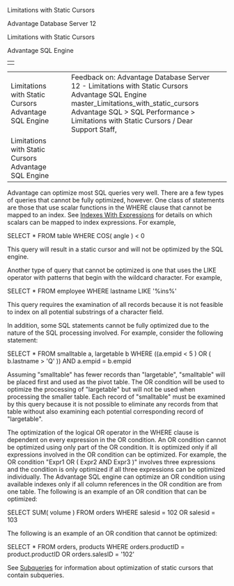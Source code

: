 Limitations with Static Cursors




Advantage Database Server 12  

Limitations with Static Cursors

Advantage SQL Engine

|  |
| --- |
|  |

|  |  |  |  |  |
| --- | --- | --- | --- | --- |
| Limitations with Static Cursors  Advantage SQL Engine |  |  | Feedback on: Advantage Database Server 12 - Limitations with Static Cursors Advantage SQL Engine master\_Limitations\_with\_static\_cursors Advantage SQL > SQL Performance > Limitations with Static Cursors / Dear Support Staff, |  |
| Limitations with Static Cursors  Advantage SQL Engine |  |  |  |  |

Advantage can optimize most SQL queries very well. There are a few types of queries that cannot be fully optimized, however. One class of statements are those that use scalar functions in the WHERE clause that cannot be mapped to an index. See [Indexes With Expressions](master_indexes_with_expressions.htm) for details on which scalars can be mapped to index expressions. For example,

SELECT \* FROM table WHERE COS( angle ) < 0

This query will result in a static cursor and will not be optimized by the SQL engine.

Another type of query that cannot be optimized is one that uses the LIKE operator with patterns that begin with the wildcard character. For example,

SELECT \* FROM employee WHERE lastname LIKE '%ins%'

This query requires the examination of all records because it is not feasible to index on all potential substrings of a character field.

In addition, some SQL statements cannot be fully optimized due to the nature of the SQL processing involved. For example, consider the following statement:

SELECT \* FROM smalltable a, largetable b WHERE ((a.empid < 5 ) OR ( b.lastname > 'Q' )) AND a.empid = b.empid

Assuming "smalltable" has fewer records than "largetable", "smalltable" will be placed first and used as the pivot table. The OR condition will be used to optimize the processing of "largetable" but will not be used when processing the smaller table. Each record of "smalltable" must be examined by this query because it is not possible to eliminate any records from that table without also examining each potential corresponding record of "largetable".

The optimization of the logical OR operator in the WHERE clause is dependent on every expression in the OR condition. An OR condition cannot be optimized using only part of the OR condition. It is optimized only if all expressions involved in the OR condition can be optimized. For example, the OR condition "Expr1 OR ( Expr2 AND Expr3 )" involves three expressions and the condition is only optimized if all three expressions can be optimized individually. The Advantage SQL engine can optimize an OR condition using available indexes only if all column references in the OR condition are from one table. The following is an example of an OR condition that can be optimized:

SELECT SUM( volume ) FROM orders WHERE salesid = 102 OR salesid = 103

The following is an example of an OR condition that cannot be optimized:

SELECT \* FROM orders, products WHERE orders.productID = product.productID OR orders.salesID = '102'

See [Subqueries](master_subqueries.htm) for information about optimization of static cursors that contain subqueries.